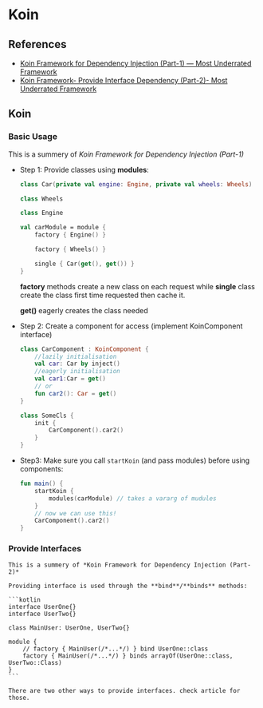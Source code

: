 # Koin

## References

- [Koin Framework for Dependency Injection (Part-1) — Most Underrated Framework](https://nameisjayant.medium.com/koin-framework-for-dependency-injection-part-1-most-underrated-framework-8cdc1fa5781d)
- [Koin Framework- Provide Interface Dependency (Part-2)- Most Underrated Framework](https://nameisjayant.medium.com/koin-framework-provide-interface-dependency-part-2-most-underrated-framework-40809a21fbcc)

## Koin 

### Basic Usage

This is a summery of *Koin Framework for Dependency Injection (Part-1)*

- Step 1: Provide classes using **modules**:

    ```kotlin
    class Car(private val engine: Engine, private val wheels: Wheels)

    class Wheels

    class Engine

    val carModule = module {
        factory { Engine() }

        factory { Wheels() }

        single { Car(get(), get()) }
    }
    ```

    **factory** methods create a new class on each request while **single** class create the class first time requested then cache it.

    **get()** eagerly creates the class needed

- Step 2: Create a component for access (implement KoinComponent interface)

    ```kotlin
    class CarComponent : KoinComponent {
        //lazily initialisation
        val car: Car by inject()    
        //eagerly initialisation
        val car1:Car = get()    
        // or
        fun car2(): Car = get()
    }

    class SomeCls {
        init {
            CarComponent().car2()
        }
    }
    ```

- Step3: Make sure you call `startKoin` (and pass modules) before using components:

    ```kotlin
    fun main() {
        startKoin {
            modules(carModule) // takes a vararg of mudules
        }
        // now we can use this!
        CarComponent().car2()
    }

    ```

### Provide Interfaces

    This is a summery of *Koin Framework for Dependency Injection (Part-2)*

    Providing interface is used through the **bind**/**binds** methods:

    ```kotlin
    interface UserOne{}
    interface UserTwo{}

    class MainUser: UserOne, UserTwo{}

    module {
        // factory { MainUser(/*...*/) } bind UserOne::class
        factory { MainUser(/*...*/) } binds arrayOf(UserOne::class, UserTwo::Class)
    }
    ```

    There are two other ways to provide interfaces. check article for those.